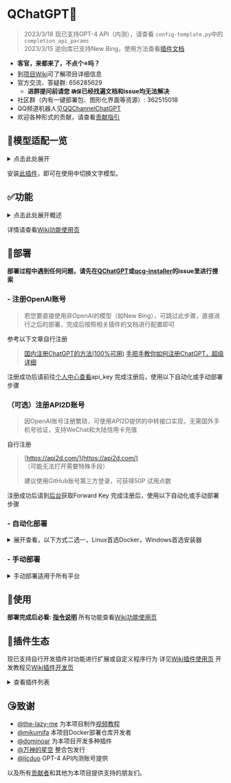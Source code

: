 # QChatGPT🤖

> 2023/3/18 现已支持GPT-4 API（内测），请查看 `config-template.py`中的 `completion_api_params`  
> 2023/3/15 逆向库已支持New Bing，使用方法查看[插件文档](https://github.com/RockChinQ/revLibs)

- **客官，来都来了，不点个⭐吗？**
- 到[项目Wiki](https://github.com/RockChinQ/QChatGPT/wiki)可了解项目详细信息
- 官方交流、答疑群: 656285629
  - **进群提问前请您 `确保`已经找遍文档和issue均无法解决**
- 社区群（内有一键部署包、图形化界面等资源）: 362515018
- QQ频道机器人见[QQChannelChatGPT](https://github.com/Soulter/QQChannelChatGPT)
- 欢迎各种形式的贡献，请查看[贡献指引](CONTRIBUTING.md)

## 🍺模型适配一览

<details>
<summary>点击此处展开</summary>

### 文字对话

- OpenAI GPT-3.5模型(ChatGPT API), 本项目原生支持, 默认使用
- OpenAI GPT-3模型, 本项目原生支持, 部署完成后前往 `config.py`切换
- OpenAI GPT-4模型, 本项目原生支持, 目前需要您的账户通过OpenAI的内测申请, 请前往 `config.py`切换
- API2D中转服务，本项目原生支持，包括以上OpenAI GPT模型。计费规则不同，详见 [https://api2d.com/wiki/doc#usage]()
- ChatGPT网页版GPT-3.5模型, 由[插件](https://github.com/RockChinQ/revLibs)接入
- ChatGPT网页版GPT-4模型, 目前需要ChatGPT Plus订阅, 由[插件](https://github.com/RockChinQ/revLibs)接入
- New Bing逆向库, 由[插件](https://github.com/RockChinQ/revLibs)接入

### 故事续写

- NovelAI API, 由[插件](https://github.com/dominoar/QCPNovelAi)接入

### 图片绘制

- OpenAI DALL·E模型, 本项目原生支持, 使用方法查看[Wiki功能使用页](https://github.com/RockChinQ/QChatGPT/wiki/%E5%8A%9F%E8%83%BD%E4%BD%BF%E7%94%A8#%E5%8A%9F%E8%83%BD%E7%82%B9%E5%88%97%E4%B8%BE)
- API2D中转服务，本项目原生支持，使用方法同上
- NovelAI API, 由[插件](https://github.com/dominoar/QCPNovelAi)接入

### 语音生成

- TTS+VITS, 由[插件](https://github.com/dominoar/QChatPlugins)接入
- Plachta/VITS-Umamusume-voice-synthesizer, 由[插件](https://github.com/oliverkirk-sudo/chat_voice)接入

</details>

安装[此插件](https://github.com/RockChinQ/Switcher)，即可在使用中切换文字模型。

## ✅功能

<details>
<summary>点击此处展开概述</summary>

<details>
<summary>✅支持敏感词过滤，避免账号风险</summary>

- 难以监测机器人与用户对话时的内容，故引入此功能以减少机器人风险
- 加入了百度云内容审核，在 `config.py`中修改 `baidu_check`的值，并填写 `baidu_api_key`和 `baidu_secret_key`以开启此功能
- 编辑 `sensitive.json`，并在 `config.py`中修改 `sensitive_word_filter`的值以开启此功能

</details>

<details>
<summary>✅群内多种响应规则，不必at</summary>

- 默认回复 `ai`作为前缀或 `@`机器人的消息
- 详细见 `config.py`中的 `response_rules`字段

</details>

<details>
<summary>✅完善的多api-key管理，超额自动切换</summary>

- 支持配置多个 `api-key`，内部统计使用量并在超额时自动切换
- 请在 `config.py`中修改 `openai_config`的值以设置 `api-key`
- 可以在 `config.py`中修改 `api_key_fee_threshold`来自定义切换阈值
- 运行期间向机器人说 `!usage`以查看当前使用情况

</details>

<details>
<summary>✅支持预设指令文字</summary>

- 支持以自然语言预设文字，自定义机器人人格等信息
- 详见 `config.py`中的 `default_prompt`部分
- 支持设置多个预设情景，并通过!reset、!default等指令控制，详细请查看[wiki指令](https://github.com/RockChinQ/QChatGPT/wiki/%E5%8A%9F%E8%83%BD%E4%BD%BF%E7%94%A8#%E6%9C%BA%E5%99%A8%E4%BA%BA%E6%8C%87%E4%BB%A4)

</details>

<details>
<summary>✅支持对话、绘图等模型，可玩性更高</summary>

- 现已支持OpenAI的对话 `Completion API`和绘图 `Image API`
- 向机器人发送指令 `!draw <prompt>`即可使用绘图模型

</details>
<details>
<summary>✅支持指令控制热重载、热更新</summary>

- 允许在运行期间修改 `config.py`或其他代码后，以管理员账号向机器人发送指令 `!reload`进行热重载，无需重启
- 运行期间允许以管理员账号向机器人发送指令 `!update`进行热更新，拉取远程最新代码并执行热重载

</details>
<details>
<summary>✅支持插件加载🧩</summary>

- 自行实现插件加载器及相关支持
- 详细查看[插件使用页](https://github.com/RockChinQ/QChatGPT/wiki/%E6%8F%92%E4%BB%B6%E4%BD%BF%E7%94%A8)

</details>
<details>
<summary>✅私聊、群聊黑名单机制</summary>

- 支持将人或群聊加入黑名单以忽略其消息
- 详见Wiki `加入黑名单`节

</details>
<details>
<summary>✅长消息处理策略</summary>

- 支持将长消息转换成图片或消息记录组件，避免消息刷屏
- 请查看 `config.py`中 `blob_message_strategy`等字段

</details>
<details>
<summary>✅回复速度限制</summary>

- 支持限制单会话内每分钟可进行的对话次数
- 具有“等待”和“丢弃”两种策略
  - “等待”策略：在获取到回复后，等待直到此次响应时间达到对话响应时间均值
  - “丢弃”策略：此分钟内对话次数达到限制时，丢弃之后的对话
- 详细请查看config.py中的相关配置

</details>
<details>
<summary>✅支持使用网络代理</summary>

- 目前已支持正向代理访问接口
- 详细请查看config.py中的 `openai_config`的说明

</details>
<details>
<summary>✅支持自定义提示内容</summary>

- 允许用户自定义报错、帮助等提示信息
- 请查看 `tips.py`

</details>
</details>

详情请查看[Wiki功能使用页](https://github.com/RockChinQ/QChatGPT/wiki/%E5%8A%9F%E8%83%BD%E4%BD%BF%E7%94%A8#%E5%8A%9F%E8%83%BD%E7%82%B9%E5%88%97%E4%B8%BE)

## 🔩部署

**部署过程中遇到任何问题，请先在[QChatGPT](https://github.com/RockChinQ/QChatGPT/issues)或[qcg-installer](https://github.com/RockChinQ/qcg-installer/issues)的issue里进行搜索**

### - 注册OpenAI账号

> 若您要直接使用非OpenAI的模型（如New Bing），可跳过此步骤，直接进行之后的部署，完成后按照相关插件的文档进行配置即可

参考以下文章自行注册

> [国内注册ChatGPT的方法(100%可用)](https://www.pythonthree.com/register-openai-chatgpt/)
> [手把手教你如何注册ChatGPT，超级详细](https://guxiaobei.com/51461)

注册成功后请前往[个人中心查看](https://beta.openai.com/account/api-keys)api_key
完成注册后，使用以下自动化或手动部署步骤

### （可选）注册API2D账号

> 因OpenAI账号注册繁琐，可使用API2D提供的中转接口实现，无需国外手机号验证，支持WeChat和大陆信用卡充值

自行注册

> [https://api2d.com/](https://api2d.com/)  （可能无法打开需要特殊手段）
>
> 建议使用GitHub账号第三方登录，可获得50P 试用点数

注册成功后请到[后台](https://api2d.com/forward_key/list)获取Forward Key
完成注册后，使用以下自动化或手动部署步骤

### - 自动化部署

<details>
<summary>展开查看，以下方式二选一，Linux首选Docker，Windows首选安装器</summary>

#### Docker方式

请查看[此文档](res/docs/docker_deploy.md)
由[@mikumifa](https://github.com/mikumifa)贡献

#### 安装器方式

使用[此安装器](https://github.com/RockChinQ/qcg-installer)（若无法访问请到[Gitee](https://gitee.com/RockChin/qcg-installer)）进行部署

- 安装器目前仅支持部分平台，请到仓库文档查看，其他平台请手动部署

</details>

### - 手动部署

<details>
<summary>手动部署适用于所有平台</summary>

- 请使用Python 3.9.x以上版本

#### 配置Mirai

按照[此教程](https://yiri-mirai.wybxc.cc/tutorials/01/configuration)配置Mirai及YiriMirai
启动mirai-console后，使用 `login`命令登录QQ账号，保持mirai-console运行状态

#### 配置主程序

1. 克隆此项目

```bash
git clone https://github.com/RockChinQ/QChatGPT
cd QChatGPT
```

2. 安装依赖

```bash
pip3 install requests yiri-mirai openai colorlog func_timeout dulwich Pillow
```

3. 运行一次主程序，生成配置文件

```bash
python3 main.py
```

4. 编辑配置文件 `config.py`

按照文件内注释填写配置信息

5. 运行主程序

```bash
python3 main.py
```

无报错信息即为运行成功

**常见问题**

- mirai登录提示 `QQ版本过低`，见[此issue](https://github.com/RockChinQ/QChatGPT/issues/137)
- 如提示安装 `uvicorn`或 `hypercorn`请*不要*安装，这两个不是必需的，目前存在未知原因bug
- 如报错 `TypeError: As of 3.10, the *loop* parameter was removed from Lock() since it is no longer necessary`, 请参考 [此处](https://github.com/RockChinQ/QChatGPT/issues/5)

</details>

## 🚀使用

**部署完成后必看: [指令说明](https://github.com/RockChinQ/QChatGPT/wiki/%E5%8A%9F%E8%83%BD%E4%BD%BF%E7%94%A8#%E6%9C%BA%E5%99%A8%E4%BA%BA%E6%8C%87%E4%BB%A4)**
所有功能查看[Wiki功能使用页](https://github.com/RockChinQ/QChatGPT/wiki/%E5%8A%9F%E8%83%BD%E4%BD%BF%E7%94%A8#%E4%BD%BF%E7%94%A8%E6%96%B9%E5%BC%8F)

## 🧩插件生态

现已支持自行开发插件对功能进行扩展或自定义程序行为
详见[Wiki插件使用页](https://github.com/RockChinQ/QChatGPT/wiki/%E6%8F%92%E4%BB%B6%E4%BD%BF%E7%94%A8)
开发教程见[Wiki插件开发页](https://github.com/RockChinQ/QChatGPT/wiki/%E6%8F%92%E4%BB%B6%E5%BC%80%E5%8F%91)

<details>
<summary>查看插件列表</summary>

### 示例插件

在 `tests/plugin_examples`目录下，将其整个目录复制到 `plugins`目录下即可使用

- `cmdcn` - 主程序指令中文形式
- `hello_plugin` - 在收到消息 `hello`时回复相应消息
- `urlikethisijustsix` - 收到冒犯性消息时回复相应消息

### 更多

欢迎提交新的插件

- [revLibs](https://github.com/RockChinQ/revLibs) - 将ChatGPT网页版接入此项目，关于[官方接口和网页版有什么区别](https://github.com/RockChinQ/QChatGPT/wiki/%E5%AE%98%E6%96%B9%E6%8E%A5%E5%8F%A3%E4%B8%8EChatGPT%E7%BD%91%E9%A1%B5%E7%89%88)
- [Switcher](https://github.com/RockChinQ/Switcher) - 支持通过指令切换使用的模型
- [hello_plugin](https://github.com/RockChinQ/hello_plugin) - `hello_plugin` 的储存库形式，插件开发模板
- [dominoar/QChatPlugins](https://github.com/dominoar/QchatPlugins) - dominoar编写的诸多新功能插件（语音输出、Ranimg、屏蔽词规则等）
- [dominoar/QCP-NovelAi](https://github.com/dominoar/QCP-NovelAi) - NovelAI 故事叙述与绘画
- [oliverkirk-sudo/chat_voice](https://github.com/oliverkirk-sudo/chat_voice) - 文字转语音输出，使用HuggingFace上的[VITS-Umamusume-voice-synthesizer模型](https://huggingface.co/spaces/Plachta/VITS-Umamusume-voice-synthesizer)
- [RockChinQ/WaitYiYan](https://github.com/RockChinQ/WaitYiYan) - 实时获取百度 `文心一言`等待列表人数
- [chordfish-k/QChartGPT_Emoticon_Plugin](https://github.com/chordfish-k/QChartGPT_Emoticon_Plugin) - 使机器人根据回复内容发送表情包
- [oliverkirk-sudo/ChatPoeBot](https://github.com/oliverkirk-sudo/ChatPoeBot) - 接入[Poe](https://poe.com/)上的机器人

</details>

## 😘致谢

- [@the-lazy-me](https://github.com/the-lazy-me) 为本项目制作[视频教程](https://www.bilibili.com/video/BV15v4y1X7aP)
- [@mikumifa](https://github.com/mikumifa) 本项目Docker部署仓库开发者
- [@dominoar](https://github.com/dominoar) 为本项目开发多种插件
- [@万神的星空](https://github.com/qq255204159)  整合包发行
- [@ljcduo](https://github.com/ljcduo)  GPT-4 API内测账号提供

以及所有[贡献者](https://github.com/RockChinQ/QChatGPT/graphs/contributors)和其他为本项目提供支持的朋友们。

<!-- ## 👍赞赏

<img alt="赞赏码" src="res/mm_reward_qrcode_1672840549070.png" width="400" height="400"/> -->
